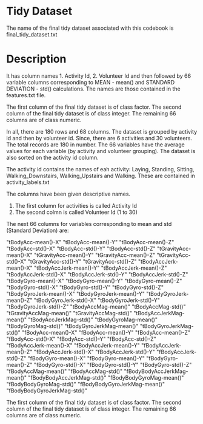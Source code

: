 # Tidy Dataset

The name of the final tidy dataset associated with this codebook is final_tidy_dataset.txt

# Description

It has column names 1. Activity Id, 2. Volunteer Id and then followed by 66 variable columns corresponding to MEAN - mean() and STANDARD DEVIATION - std() calculations. The names are those contained in the features.txt file.

The first column of the final tidy dataset is of class factor.
The second column of the final tidy dataset is of class integer.
The remaining 66 columns are of class numeric.

In all, there are 180 rows and 68 columns. The dataset is grouped by activity id and then by volunteer id. Since, there are 6 activities and 30 volunteers. The total records are 180 in number. The 66 variables have the average values for each variable (by activity and volunteer grouping). The dataset is also sorted on the activity id column.

The activity id contains the names of eah activity: Laying, Standing, Sitting, Walking_Downstairs,
Walking_Upstairs and Walking. These are contained in activity_labels.txt

The columns have been given descriptive names.

1. The first column for activities is called Activity Id
2. The second colmn is called Volunteer Id (1 to 30)

The next 66 columns for variables corresponding to mean and std (Standard Deviation) are:

"tBodyAcc-mean()-X"
"tBodyAcc-mean()-Y"
"tBodyAcc-mean()-Z"
"tBodyAcc-std()-X"
"tBodyAcc-std()-Y"
"tBodyAcc-std()-Z"
"tGravityAcc-mean()-X"
"tGravityAcc-mean()-Y" 
"tGravityAcc-mean()-Z" 
"tGravityAcc-std()-X" 
"tGravityAcc-std()-Y" 
"tGravityAcc-std()-Z" 
"tBodyAccJerk-mean()-X" 
"tBodyAccJerk-mean()-Y" 
"tBodyAccJerk-mean()-Z" 
"tBodyAccJerk-std()-X" 
"tBodyAccJerk-std()-Y" 
"tBodyAccJerk-std()-Z" 
"tBodyGyro-mean()-X" 
"tBodyGyro-mean()-Y" 
"tBodyGyro-mean()-Z" 
"tBodyGyro-std()-X" 
"tBodyGyro-std()-Y" 
"tBodyGyro-std()-Z" 
"tBodyGyroJerk-mean()-X" 
"tBodyGyroJerk-mean()-Y" 
"tBodyGyroJerk-mean()-Z" 
"tBodyGyroJerk-std()-X" 
"tBodyGyroJerk-std()-Y" 
"tBodyGyroJerk-std()-Z" 
"tBodyAccMag-mean()"
"tBodyAccMag-std()" 
"tGravityAccMag-mean()" 
"tGravityAccMag-std()" 
"tBodyAccJerkMag-mean()" 
"tBodyAccJerkMag-std()" 
"tBodyGyroMag-mean()" 
"tBodyGyroMag-std()" 
"tBodyGyroJerkMag-mean()" 
"tBodyGyroJerkMag-std()" 
"fBodyAcc-mean()-X" 
"fBodyAcc-mean()-Y" 
"fBodyAcc-mean()-Z" 
"fBodyAcc-std()-X" 
"fBodyAcc-std()-Y" 
"fBodyAcc-std()-Z" 
"fBodyAccJerk-mean()-X" 
"fBodyAccJerk-mean()-Y" 
"fBodyAccJerk-mean()-Z" 
"fBodyAccJerk-std()-X" 
"fBodyAccJerk-std()-Y" 
"fBodyAccJerk-std()-Z" 
"fBodyGyro-mean()-X" 
"fBodyGyro-mean()-Y" 
"fBodyGyro-mean()-Z" 
"fBodyGyro-std()-X" 
"fBodyGyro-std()-Y" 
"fBodyGyro-std()-Z" 
"fBodyAccMag-mean()" 
"fBodyAccMag-std()" 
"fBodyBodyAccJerkMag-mean()" 
"fBodyBodyAccJerkMag-std()" 
"fBodyBodyGyroMag-mean()" 
"fBodyBodyGyroMag-std()" 
"fBodyBodyGyroJerkMag-mean()" 
"fBodyBodyGyroJerkMag-std()"

The first column of the final tidy dataset is of class factor.
The second column of the final tidy dataset is of class integer.
The remaining 66 columns are of class numeric.